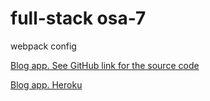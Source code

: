 # full-stack osa-7

webpack config

[Blog app. See GitHub link for the source code](https://github.com/Yekku/full-stack_osa-7)

[Blog app. Heroku](https://cryptic-oasis-96185.herokuapp.com/)